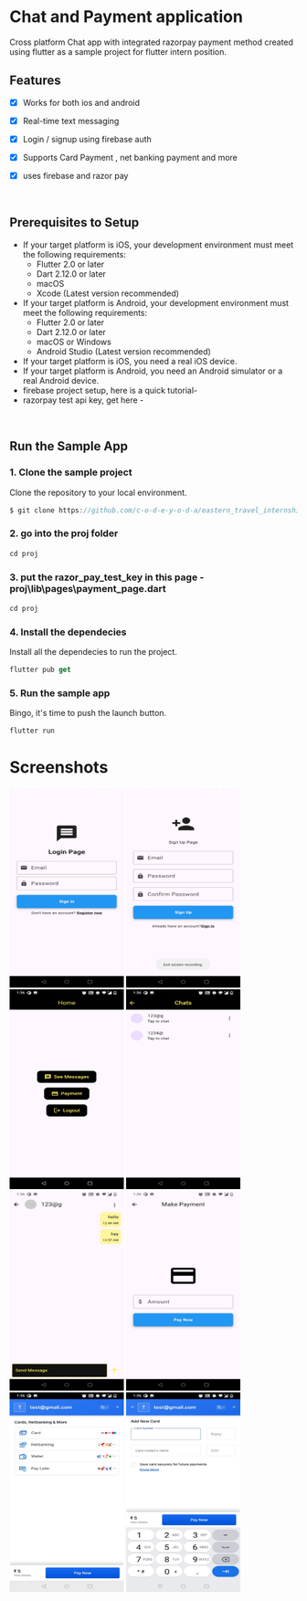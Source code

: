 # Chat and Payment application

Cross platform  Chat app with integrated razorpay payment method created using flutter as a sample project for  flutter intern position.



## Features

- [x] Works for both ios and android
- [x] Real-time text messaging
- [x] Login / signup using firebase auth
- [x] Supports Card Payment , net banking payment and more 
- [x] uses firebase and razor pay 



<br/>



## Prerequisites to Setup

- If your target platform is iOS, your development environment must meet the following requirements:
  - Flutter 2.0 or later
  - Dart 2.12.0 or later
  - macOS
  - Xcode (Latest version recommended)
- If your target platform is Android, your development environment must meet the following requirements:
  - Flutter 2.0 or later
  - Dart 2.12.0 or later
  - macOS or Windows
  - Android Studio (Latest version recommended)
- If your target platform is iOS, you need a real iOS device.
- If your target platform is Android, you need an Android simulator or a real Android device.
- firebase project setup, here is a quick tutorial- 
- razorpay test api key, get here - 

<br/>

## Run the Sample App

### 1. Clone the sample project

Clone the repository to your local environment.

```js
$ git clone https://github.com/c-o-d-e-y-o-d-a/eastern_travel_internship
```





### 2. go into the proj folder


```js
cd proj
```


### 3. put the razor_pay_test_key in this page - proj\lib\pages\payment_page.dart


```js
cd proj
```


### 4. Install the dependecies

Install all the dependecies to run the project.

```js
flutter pub get
```

### 5. Run the sample app

Bingo, it's time to push the launch button.

```js
flutter run
```

# Screenshots


<img src="proj\assets\s8.jpeg" r width="200" height="350">
<img src="proj\assets\s7.jpeg" r width="200" height="350">
<img src="proj\assets\s6.jpeg" r width="200" height="350">
<img src="proj\assets\s5.jpeg" r width="200" height="350">
<img src="proj\assets\s4.jpeg" r width="200" height="350">
<img src="proj\assets\s3.jpeg" r width="200" height="350">
<img src="proj\assets\s2.jpeg" r width="200" height="350">
<img src="proj\assets\s1.jpeg" r width="200" height="350">
